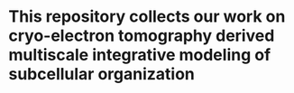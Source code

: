 # This repository collects our work on cryo-electron tomography derived multiscale integrative modeling of subcellular organization

